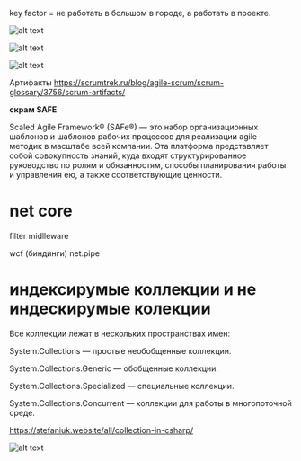 key factor = не работать в большом в городе, а работать в проекте.


![alt text](https://static.probusiness.by/n/04/6/skram_master_1.jpg)

![alt text](https://finswin.com/netcat_files/userfiles/Proektoved/Metody/38.jpg)


![alt text](
https://www.slideteam.net/media/catalog/product/cache/1280x720/s/c/scrum_process_framework_agile_scrum_artifacts_slide01.jpg)


Артифакты 
https://scrumtrek.ru/blog/agile-scrum/scrum-glossary/3756/scrum-artifacts/

**скрам SAFE**

Scaled Agile Framework® (SAFe®) — это набор организационных шаблонов и шаблонов рабочих процессов для реализации agile-методик в масштабе всей компании. Эта платформа представляет собой совокупность знаний, куда входят структурированное руководство по ролям и обязанностям, способы планирования работы и управления ею, а также соответствующие ценности.




# net core

filter midlleware

wcf (биндинги)
net.pipe



# индексирумые коллекции и не индескирумые колекции
Все коллекции лежат в нескольких пространствах имен:

System.Collections — простые необобщенные коллекции.

System.Collections.Generic — обобщенные коллекции.

System.Collections.Specialized — специальные коллекции.

System.Collections.Concurrent — коллекции для работы в многопоточной среде.

https://stefaniuk.website/all/collection-in-csharp/

![alt text](https://stefaniuk.website/pictures/collection-compexity-4.png)


